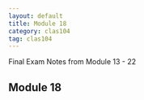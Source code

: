 ```yaml
---
layout: default
title: Module 18
category: clas104
tag: clas104
---
```


Final Exam Notes from Module 13 - 22

## Module 18
